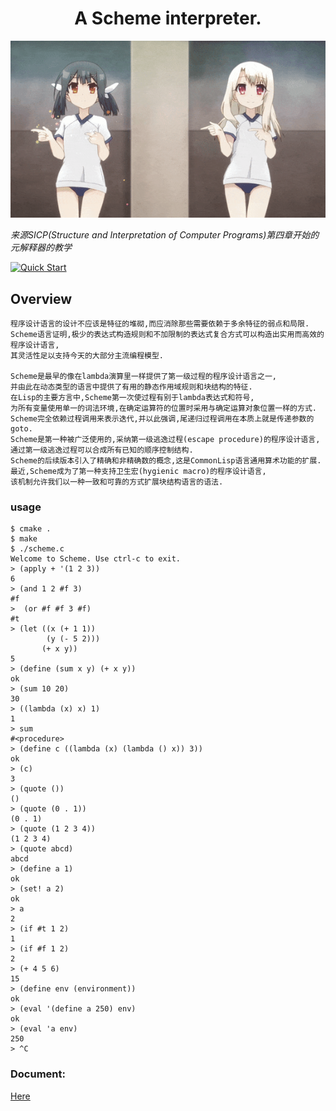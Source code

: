 <div align="center">
    <h1>A Scheme interpreter.</h1>
    <img src="assets/illya.gif"/>
</div>

*来源SICP(Structure and Interpretation of Computer Programs)第四章开始的元解释器的教学*

[![Quick Start](https://asciinema.org/a/182758.png)](https://asciinema.org/a/182758)

## Overview

    程序设计语言的设计不应该是特征的堆砌,而应消除那些需要依赖于多余特征的弱点和局限.
    Scheme语言证明,极少的表达式构造规则和不加限制的表达式复合方式可以构造出实用而高效的程序设计语言,
    其灵活性足以支持今天的大部分主流编程模型.

    Scheme是最早的像在lambda演算里一样提供了第一级过程的程序设计语言之一,
    并由此在动态类型的语言中提供了有用的静态作用域规则和块结构的特征.
    在Lisp的主要方言中,Scheme第一次使过程有别于lambda表达式和符号,
    为所有变量使用单一的词法环境,在确定运算符的位置时采用与确定运算对象位置一样的方式.
    Scheme完全依赖过程调用来表示迭代,并以此强调,尾递归过程调用在本质上就是传递参数的goto.
    Scheme是第一种被广泛使用的,采纳第一级逃逸过程(escape procedure)的程序设计语言,
    通过第一级逃逸过程可以合成所有已知的顺序控制结构.
    Scheme的后续版本引入了精确和非精确数的概念,这是CommonLisp语言通用算术功能的扩展.
    最近,Scheme成为了第一种支持卫生宏(hygienic macro)的程序设计语言,
    该机制允许我们以一种一致和可靠的方式扩展块结构语言的语法.

### usage

```
$ cmake .
$ make
$ ./scheme.c
Welcome to Scheme. Use ctrl-c to exit.
> (apply + '(1 2 3))
6
> (and 1 2 #f 3)
#f
>  (or #f #f 3 #f)
#t
> (let ((x (+ 1 1))
        (y (- 5 2)))
       (+ x y))
5
> (define (sum x y) (+ x y))
ok
> (sum 10 20)
30
> ((lambda (x) x) 1)
1
> sum
#<procedure>
> (define c ((lambda (x) (lambda () x)) 3))
ok
> (c)
3
> (quote ())
()
> (quote (0 . 1))
(0 . 1)
> (quote (1 2 3 4))
(1 2 3 4)
> (quote abcd)
abcd
> (define a 1)
ok
> (set! a 2)
ok
> a
2
> (if #t 1 2)
1
> (if #f 1 2)
2
> (+ 4 5 6)
15
> (define env (environment))
ok
> (eval '(define a 250) env)
ok
> (eval 'a env)
250
> ^C
```

### Document:

[Here](docs/README.md)
